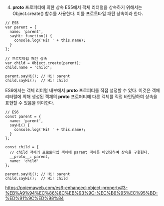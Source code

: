 4. **proto** 프로퍼티에 의한 상속
   ES5에서 객체 리터럴을 상속하기 위해서는 Object.create() 함수를 사용한다. 이를 프로토타입 패턴 상속이라 한다.

```
// ES5
var parent = {
  name: 'parent',
  sayHi: function() {
    console.log('Hi! ' + this.name);
  }
};

// 프로토타입 패턴 상속
var child = Object.create(parent);
child.name = 'child';

parent.sayHi(); // Hi! parent
child.sayHi();  // Hi! child
```

ES6에서는 객체 리터럴 내부에서 **proto** 프로퍼티를 직접 설정할 수 있다. 이것은 객체 리터럴에 의해 생성된 객체의 **proto** 프로퍼티에 다른 객체를 직접 바인딩하여 상속을 표현할 수 있음을 의미한다.

```
// ES6
const parent = {
  name: 'parent',
  sayHi() {
    console.log('Hi! ' + this.name);
  }
};

const child = {
  // child 객체의 프로토타입 객체에 parent 객체를 바인딩하여 상속을 구현한다.
  __proto__: parent,
  name: 'child'
};

parent.sayHi(); // Hi! parent
child.sayHi();  // Hi! child
```

https://poiemaweb.com/es6-enhanced-object-property#3-%EB%A9%94%EC%86%8C%EB%93%9C-%EC%B6%95%EC%95%BD-%ED%91%9C%ED%98%84

